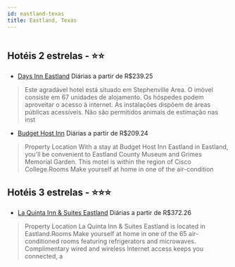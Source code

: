 ```yaml
---
id: eastland-texas
title: Eastland, Texas
---
```


<center><img src="https://assets.cosmos-data.com/1/2ca53755074c03e3407c265d086f2b70/264125.jpg" alt="" /></center>


## Hotéis 2 estrelas - ⭐️⭐️

-    [Days Inn Eastland](https://www.hurb.com/hoteis/eastland/days-inn-eastland-JNP-JP301161?cmp=18055) Diárias a partir de R$239.25
   > Este agradável hotel está situado em Stephenville Area. O imóvel consiste em 67 unidades de alojamento. Os hóspedes podem aproveitar o acesso à internet. As instalações dispõem de áreas públicas acessíveis. Não são permitidos animais de estimação nas inst
-    [Budget Host Inn](https://www.hurb.com/hoteis/eastland/budget-host-inn-JNP-JP941645?cmp=18055) Diárias a partir de R$209.24
   > Property Location With a stay at Budget Host Inn Eastland in Eastland, you&apos;ll be convenient to Eastland County Museum and Grimes Memorial Garden. This motel is within the region of Cisco College.Rooms Make yourself at home in one of the air-condition

## Hotéis 3 estrelas - ⭐️⭐️⭐️

-    [La Quinta Inn & Suites Eastland](https://www.hurb.com/hoteis/eastland/la-quinta-inn-suites-eastland-JNP-JP095388?cmp=18055) Diárias a partir de R$372.26
   > Property Location La Quinta Inn &amp; Suites Eastland is located in Eastland.Rooms Make yourself at home in one of the 65 air-conditioned rooms featuring refrigerators and microwaves. Complimentary wired and wireless Internet access keeps you connected, a
